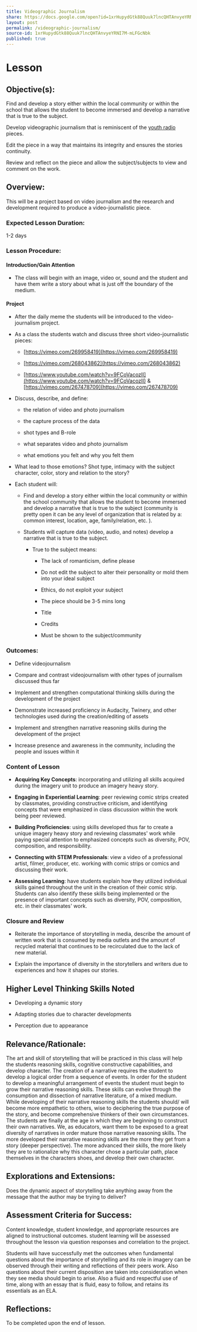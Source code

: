 ```yaml
---
title: Videographic Journalism
share: https://docs.google.com/open?id=1xrHupydGtk88Quuk7lncQHTAnvyeYRNI7M-mLFGcNbk
layout: post
permalink: /videographic-journalism/
source-id: 1xrHupydGtk88Quuk7lncQHTAnvyeYRNI7M-mLFGcNbk
published: true
---
```

#  Lesson

##  Objective(s):

Find and develop a story either within the local community or within the school that allows the student to become immersed and develop a narrative that is true to the subject.

Develop videographic journalism that is reminiscent of the [youth radio](https://www.npr.org/series/4692815/youth-radio) pieces.

Edit the piece in a way that maintains its integrity and ensures the stories continuity.

Review and reflect on the piece and allow the subject/subjects to view and comment on the work.

##  Overview:

This will be a project based on video journalism and the research and development required to produce a video-journalistic piece.

###  Expected Lesson Duration:

1-2 days

###   Lesson Procedure:

####   Introduction/Gain Attention

    

-   The class will begin with an image, video or, sound and the student and have them write a story about what is just off the boundary of the medium.

####  Project

-   After the daily meme the students will be introduced to the video-journalism project.

    

-   As a class the students watch and discuss three short video-journalistic pieces:

    

	-   [https://vimeo.com/269958419](https://vimeo.com/269958419)

    

	-   [https://vimeo.com/268043862](https://vimeo.com/268043862)

    

	-   [https://www.youtube.com/watch?v=9FCoVacozII](https://www.youtube.com/watch?v=9FCoVacozII) & [https://vimeo.com/267478709](https://vimeo.com/267478709)

    

-   Discuss, describe, and define:

	- the relation of video and photo journalism 

   

	-  the capture process of the data

    

	-  shot types and B-role

    

	-  what separates video and photo journalism

    

	-  what emotions you felt and why you felt them

    

-   What lead to those emotions? Shot type, intimacy with the subject character, color, story and relation to the story?

    

-   Each student will:

   

	-   Find and develop a story either within the local community or within the school community that allows the student to become immersed and develop a narrative that is true to the subject (community is pretty open it can be any level of organization that is related by a: common interest, location, age, family/relation, etc. ).

    

	-   Students will capture data (video, audio, and notes) develop a narrative that is true to the subject.

    

		-   True to the subject means:

    

			-   The lack of romanticism, define please

    

			-   Do not edit the subject to alter their personality or mold them into your ideal subject

    

			-   Ethics, do not exploit your subject

    

			-   The piece should be 3-5 mins long

    

			-   Title

				

			-   Credits

    

			-   Must be shown to the subject/community

			

###  Outcomes:

-   Define videojournalism

    

-   Compare and contrast videojournalism with other types of journalism discussed thus far

    

-   Implement and strengthen computational thinking skills during the development of the project

    

-   Demonstrate increased proficiency in Audacity, Twinery, and other technologies used during the creation/editing of assets

    

-   Implement and strengthen narrative reasoning skills during the development of the project

    

-   Increase presence and awareness in the community, including the people and issues within it

###  Content of Lesson

- **Acquiring Key Concepts**: incorporating and utilizing all skills acquired during the imagery unit to produce an imagery heavy story.

- **Engaging in Experiential Learning**: peer reviewing comic strips created by classmates, providing constructive criticism, and identifying concepts that were emphasized in class discussion within the work being peer reviewed.

- **Building Proficiencies**: using skills developed thus far to create a unique imagery heavy story and reviewing classmates' work while paying special attention to emphasized concepts such as diversity, POV, composition, and responsibility.

- **Connecting with STEM Professionals**: view a video of a professional artist, filmer, producer, etc. working with comic strips or comics and discussing their work.

- **Assessing Learning**: have students explain how they utilized individual skills gained throughout the unit in the creation of their comic strip. Students can also identify these skills being implemented or the presence of important concepts such as diversity, POV, composition, etc. in their classmates' work.

	

###  Closure and Review

-   Reiterate the importance of storytelling in media, describe the amount of written work that is consumed by media outlets and the amount of recycled material that continues to be recirculated due to the lack of new material.

    

-   Explain the importance of diversity in the storytellers and writers due to experiences and how it shapes our stories.

    

##  Higher Level Thinking Skills Noted

    

-   Developing a dynamic story

    

-   Adapting stories due to character developments

    

-   Perception due to appearance

    

##  Relevance/Rationale:

The art and skill of storytelling that will be practiced in this class will help the students reasoning skills, cognitive constructive capabilities, and develop character. The creation of a narrative requires the student to develop a logical order from a sequence of events. In order for the student to develop a meaningful arrangement of events the student must begin to grow their narrative reasoning skills. These skills can evolve through the consumption and dissection of narrative literature, of a mixed medium. While developing of their narrative reasoning skills the students should/ will become more empathetic to others, wise to deciphering the true purpose of the story, and become comprehensive thinkers of their own circumstances. The students are finally at the age in which they are beginning to construct their own narratives. We, as educators, want them to be exposed to a great diversity of narratives in order mature those narrative reasoning skills. The more developed their narrative reasoning skills are the more they get from a story (deeper perspective). The more advanced their skills, the more likely they are to rationalize why this character chose a particular path, place themselves in the characters shoes, and develop their own character.

##  Explorations and Extensions:

Does the dynamic aspect of storytelling take anything away from the message that the author may be trying to deliver?

##  Assessment Criteria for Success:

Content knowledge, student knowledge, and appropriate resources are aligned to instructional outcomes. student learning will be assessed throughout the lesson via question responses and correlation to the project.

Students will have successfully met the outcomes when fundamental questions about the importance of storytelling and its role in imagery can be observed through their writing and reflections of their peers work. Also questions about their current disposition are taken into consideration when they see media should begin to arise. Also a fluid and respectful use of time, along with an essay that is fluid, easy to follow, and retains its essentials as an ELA.

##  Reflections:

To be completed upon the end of lesson.

